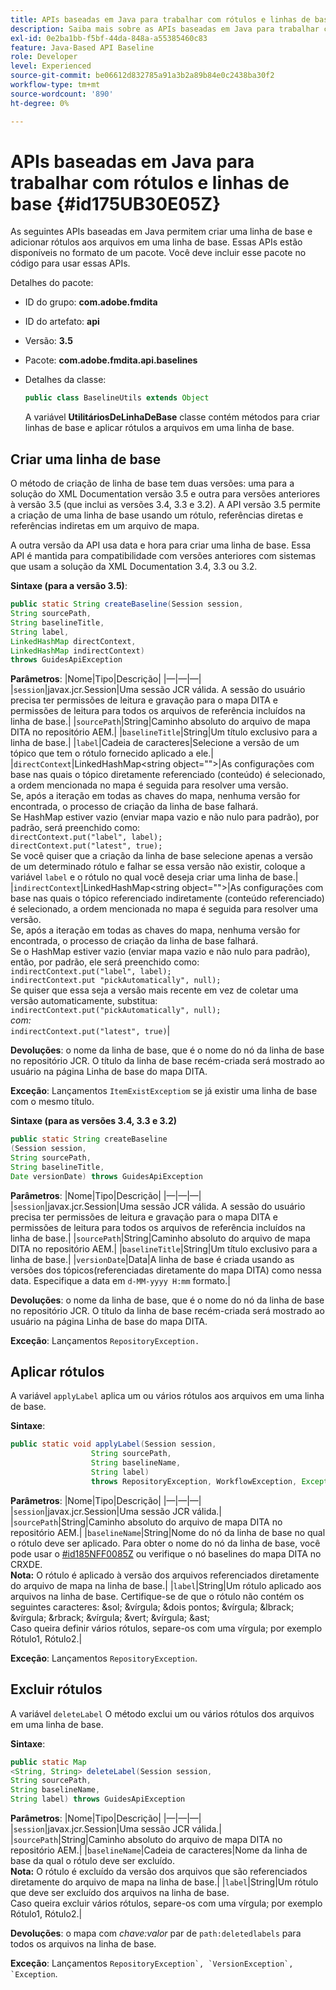 ```yaml
---
title: APIs baseadas em Java para trabalhar com rótulos e linhas de base
description: Saiba mais sobre as APIs baseadas em Java para trabalhar com linhas de base e rótulos
exl-id: 0e2ba1bb-f5bf-44da-848a-a55385460c83
feature: Java-Based API Baseline
role: Developer
level: Experienced
source-git-commit: be06612d832785a91a3b2a89b84e0c2438ba30f2
workflow-type: tm+mt
source-wordcount: '890'
ht-degree: 0%

---
```


# APIs baseadas em Java para trabalhar com rótulos e linhas de base {#id175UB30E05Z}

As seguintes APIs baseadas em Java permitem criar uma linha de base e adicionar rótulos aos arquivos em uma linha de base. Essas APIs estão disponíveis no formato de um pacote. Você deve incluir esse pacote no código para usar essas APIs.

Detalhes do pacote:

- ID do grupo: **com.adobe.fmdita**

- ID do artefato: **api**

- Versão: **3.5**

- Pacote: **com.adobe.fmdita.api.baselines**

- Detalhes da classe:

  ```JAVA
  public class BaselineUtils extends Object
  ```

  A variável **UtilitáriosDeLinhaDeBase** classe contém métodos para criar linhas de base e aplicar rótulos a arquivos em uma linha de base.


## Criar uma linha de base

O método de criação de linha de base tem duas versões: uma para a solução do XML Documentation versão 3.5 e outra para versões anteriores à versão 3.5 \(que inclui as versões 3.4, 3.3 e 3.2\). A API versão 3.5 permite a criação de uma linha de base usando um rótulo, referências diretas e referências indiretas em um arquivo de mapa.

A outra versão da API usa data e hora para criar uma linha de base. Essa API é mantida para compatibilidade com versões anteriores com sistemas que usam a solução da XML Documentation 3.4, 3.3 ou 3.2.

**Sintaxe \(para a versão 3.5\)**:

```JAVA
public static String createBaseline(Session session, 
String sourcePath, 
String baselineTitle, 
String label, 
LinkedHashMap directContext, 
LinkedHashMap indirectContext) 
throws GuidesApiException
```

**Parâmetros**: |Nome|Tipo|Descrição| |—|—|—| |`session`|javax.jcr.Session|Uma sessão JCR válida. A sessão do usuário precisa ter permissões de leitura e gravação para o mapa DITA e permissões de leitura para todos os arquivos de referência incluídos na linha de base.| |`sourcePath`|String|Caminho absoluto do arquivo de mapa DITA no repositório AEM.| |`baselineTitle`|String|Um título exclusivo para a linha de base.| |`label`|Cadeia de caracteres|Selecione a versão de um tópico que tem o rótulo fornecido aplicado a ele.| |`directContext`|LinkedHashMap&lt;string object=&quot;&quot;>|As configurações com base nas quais o tópico diretamente referenciado \(conteúdo\) é selecionado, a ordem mencionada no mapa é seguida para resolver uma versão. <br> Se, após a iteração em todas as chaves do mapa, nenhuma versão for encontrada, o processo de criação da linha de base falhará. <br> Se HashMap estiver vazio \(enviar mapa vazio e não nulo para padrão\), por padrão, será preenchido como: <br>`directContext.put("label", label);` <br> `directContext.put("latest", true);` <br> Se você quiser que a criação da linha de base selecione apenas a versão de um determinado rótulo e falhar se essa versão não existir, coloque a variável `label` e o rótulo no qual você deseja criar uma linha de base.| |`indirectContext`|LinkedHashMap&lt;string object=&quot;&quot;>|As configurações com base nas quais o tópico referenciado indiretamente \(conteúdo referenciado\) é selecionado, a ordem mencionada no mapa é seguida para resolver uma versão. <br> Se, após a iteração em todas as chaves do mapa, nenhuma versão for encontrada, o processo de criação da linha de base falhará. <br> Se o HashMap estiver vazio \(enviar mapa vazio e não nulo para padrão\), então, por padrão, ele será preenchido como: <br>`indirectContext.put("label", label);` <br>`indirectContext.put "pickAutomatically", null);` <br> Se quiser que essa seja a versão mais recente em vez de coletar uma versão automaticamente, substitua: <br>`indirectContext.put("pickAutomatically", null);` <br> _com:_ <br>`indirectContext.put("latest", true)`|

**Devoluções**: o nome da linha de base, que é o nome do nó da linha de base no repositório JCR. O título da linha de base recém-criada será mostrado ao usuário na página Linha de base do mapa DITA.

**Exceção**: Lançamentos ``ItemExistExceptiom`` se já existir uma linha de base com o mesmo título.

**Sintaxe \(para as versões 3.4, 3.3 e 3.2\)**

```JAVA
public static String createBaseline
(Session session, 
String sourcePath, 
String baselineTitle, 
Date versionDate) throws GuidesApiException
```

**Parâmetros**: |Nome|Tipo|Descrição| |—|—|—| |`session`|javax.jcr.Session|Uma sessão JCR válida. A sessão do usuário precisa ter permissões de leitura e gravação para o mapa DITA e permissões de leitura para todos os arquivos de referência incluídos na linha de base.| |``sourcePath``|String|Caminho absoluto do arquivo de mapa DITA no repositório AEM.| |`baselineTitle`|String|Um título exclusivo para a linha de base.| |`versionDate`|Data|A linha de base é criada usando as versões dos tópicos\(referenciadas diretamente do mapa DITA\) como nessa data. Especifique a data em `d-MM-yyyy H:mm` formato.|

**Devoluções**: o nome da linha de base, que é o nome do nó da linha de base no repositório JCR. O título da linha de base recém-criada será mostrado ao usuário na página Linha de base do mapa DITA.

**Exceção**: Lançamentos ``RepositoryException.``

## Aplicar rótulos

A variável ``applyLabel`` aplica um ou vários rótulos aos arquivos em uma linha de base.

**Sintaxe**:

```JAVA
public static void applyLabel(Session session,
                  String sourcePath,
                  String baselineName,
                  String label)
                  throws RepositoryException, WorkflowException, Exception
```

**Parâmetros**: |Nome|Tipo|Descrição| |—|—|—| |`session`|javax.jcr.Session|Uma sessão JCR válida.| |`sourcePath`|String|Caminho absoluto do arquivo de mapa DITA no repositório AEM.| |``baselineName``|String|Nome do nó da linha de base no qual o rótulo deve ser aplicado. Para obter o nome do nó da linha de base, você pode usar o [\#id185NFF0085Z](#id185NFF0085Z) ou verifique o nó baselines do mapa DITA no CRXDE.<br> **Nota:** O rótulo é aplicado à versão dos arquivos referenciados diretamente do arquivo de mapa na linha de base.| |`label`|String|Um rótulo aplicado aos arquivos na linha de base. Certifique-se de que o rótulo não contém os seguintes caracteres: &amp;sol; &amp;vírgula; &amp;dois pontos; &amp;vírgula; &amp;lbrack; &amp;vírgula; &amp;rbrack; &amp;vírgula; &amp;vert; &amp;vírgula; &amp;ast; <br> Caso queira definir vários rótulos, separe-os com uma vírgula; por exemplo Rótulo1, Rótulo2.|

**Exceção**: Lançamentos `RepositoryException`.

## Excluir rótulos

A variável ``deleteLabel`` O método exclui um ou vários rótulos dos arquivos em uma linha de base.

**Sintaxe**:

```JAVA
public static Map
<String, String> deleteLabel(Session session, 
String sourcePath, 
String baselineName, 
String label) throws GuidesApiException
```

**Parâmetros**: |Nome|Tipo|Descrição| |—|—|—| |`session`|javax.jcr.Session|Uma sessão JCR válida.| |`sourcePath`|String|Caminho absoluto do arquivo de mapa DITA no repositório AEM.| |`baselineName`|Cadeia de caracteres|Nome da linha de base da qual o rótulo deve ser excluído. <br> **Nota:** O rótulo é excluído da versão dos arquivos que são referenciados diretamente do arquivo de mapa na linha de base.| |`label`|String|Um rótulo que deve ser excluído dos arquivos na linha de base. <br> Caso queira excluir vários rótulos, separe-os com uma vírgula; por exemplo Rótulo1, Rótulo2.|

**Devoluções**: o mapa com *chave:valor* par de `path:deletedlabels` para todos os arquivos na linha de base.

**Exceção**: Lançamentos ``RepositoryException`, `VersionException`, `Exception``.
